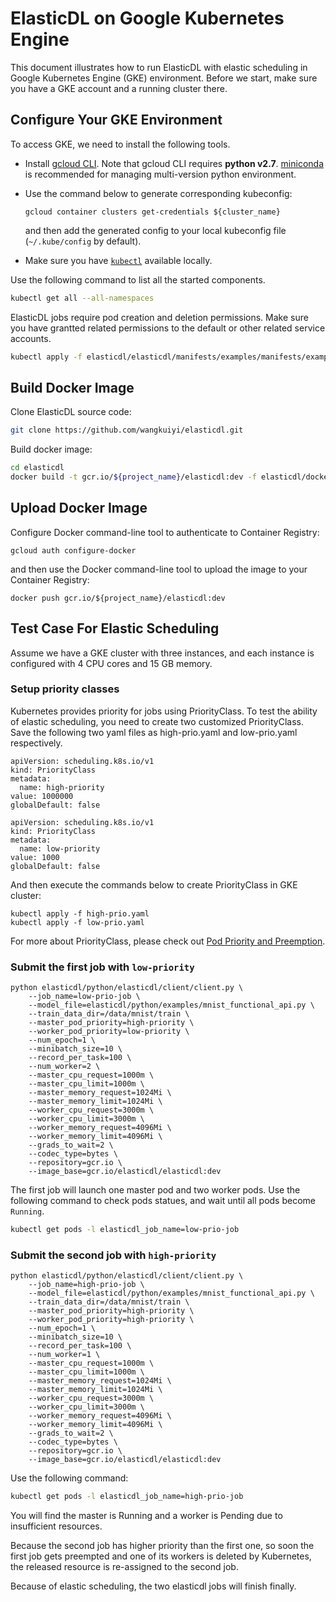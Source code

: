 # ElasticDL on Google Kubernetes Engine
This document illustrates how to run ElasticDL with elastic scheduling in Google Kubernetes Engine (GKE) environment. Before we start, make sure you have a GKE account and a running cluster there.

## Configure Your GKE Environment

To access GKE, we need to install the following tools.

* Install [gcloud CLI](https://cloud.google.com/sdk/docs/quickstart-macos). Note that gcloud CLI requires **python v2.7**. [miniconda](https://docs.conda.io/en/latest/miniconda.html) is recommended for managing multi-version python environment.
* Use the command below to generate corresponding kubeconfig:

   ```
   gcloud container clusters get-credentials ${cluster_name}
   ```
    and then add the generated config to your local kubeconfig file (`~/.kube/config` by default). 
 
* Make sure you have [`kubectl`](https://kubernetes.io/docs/tasks/tools/install-kubectl/) available locally.

Use the following command to list all the started components.
```bash
kubectl get all --all-namespaces
```

ElasticDL jobs require pod creation and deletion permissions. Make sure you have grantted related permissions to the default or other related service accounts.
```bash
kubectl apply -f elasticdl/elasticdl/manifests/examples/manifests/examples/elasticdl-rbac.yaml
```

## Build Docker Image

Clone ElasticDL source code:
```bash
git clone https://github.com/wangkuiyi/elasticdl.git
```

Build docker image:

```bash
cd elasticdl
docker build -t gcr.io/${project_name}/elasticdl:dev -f elasticdl/docker/Dockerfile .
```

## Upload Docker Image
Configure Docker command-line tool to authenticate to Container Registry:

```
gcloud auth configure-docker
```
and then use the Docker command-line tool to upload the image to your Container Registry:

```
docker push gcr.io/${project_name}/elasticdl:dev
```


## Test Case For Elastic Scheduling
Assume we have a GKE cluster with three instances, and each instance is configured with 4 CPU cores and 15 GB memory.

### Setup priority classes

Kubernetes provides priority for jobs using PriorityClass. To test the ability of elastic scheduling, you need to create two customized PriorityClass. Save the following two yaml files as high-prio.yaml and low-prio.yaml respectively.

```
apiVersion: scheduling.k8s.io/v1
kind: PriorityClass
metadata:
  name: high-priority
value: 1000000
globalDefault: false
```
```
apiVersion: scheduling.k8s.io/v1
kind: PriorityClass
metadata:
  name: low-priority
value: 1000
globalDefault: false
```
And then execute the commands below to create PriorityClass in GKE cluster:

```
kubectl apply -f high-prio.yaml
kubectl apply -f low-prio.yaml
```
For more about PriorityClass, please check out [Pod Priority and Preemption](https://kubernetes.io/docs/concepts/configuration/pod-priority-preemption/).

### Submit the first job with `low-priority`
```
python elasticdl/python/elasticdl/client/client.py \
    --job_name=low-prio-job \
    --model_file=elasticdl/python/examples/mnist_functional_api.py \
    --train_data_dir=/data/mnist/train \
    --master_pod_priority=high-priority \
    --worker_pod_priority=low-priority \
    --num_epoch=1 \
    --minibatch_size=10 \
    --record_per_task=100 \
    --num_worker=2 \
    --master_cpu_request=1000m \
    --master_cpu_limit=1000m \
    --master_memory_request=1024Mi \
    --master_memory_limit=1024Mi \
    --worker_cpu_request=3000m \
    --worker_cpu_limit=3000m \
    --worker_memory_request=4096Mi \
    --worker_memory_limit=4096Mi \
    --grads_to_wait=2 \
    --codec_type=bytes \
    --repository=gcr.io \
    --image_base=gcr.io/elasticdl/elasticdl:dev
```

The first job will launch one master pod and two worker pods. Use the following command to check pods statues, and wait until all pods become `Running`.

```bash
kubectl get pods -l elasticdl_job_name=low-prio-job
```

### Submit the second job with `high-priority`
```
python elasticdl/python/elasticdl/client/client.py \
    --job_name=high-prio-job \
    --model_file=elasticdl/python/examples/mnist_functional_api.py \
    --train_data_dir=/data/mnist/train \
    --master_pod_priority=high-priority \
    --worker_pod_priority=high-priority \
    --num_epoch=1 \
    --minibatch_size=10 \
    --record_per_task=100 \
    --num_worker=1 \
    --master_cpu_request=1000m \
    --master_cpu_limit=1000m \
    --master_memory_request=1024Mi \
    --master_memory_limit=1024Mi \
    --worker_cpu_request=3000m \
    --worker_cpu_limit=3000m \
    --worker_memory_request=4096Mi \
    --worker_memory_limit=4096Mi \
    --grads_to_wait=2 \
    --codec_type=bytes \
    --repository=gcr.io \
    --image_base=gcr.io/elasticdl/elasticdl:dev
```
Use the following command:

```bash
kubectl get pods -l elasticdl_job_name=high-prio-job
```
You will find the master is Running and a worker is Pending due to insufficient resources.

Because the second job has higher priority than the first one, so soon the first job gets preempted and one of its workers is deleted by Kubernetes, the released resource is re-assigned to the second job.
 
Because of elastic scheduling, the two elasticdl jobs will finish finally.


